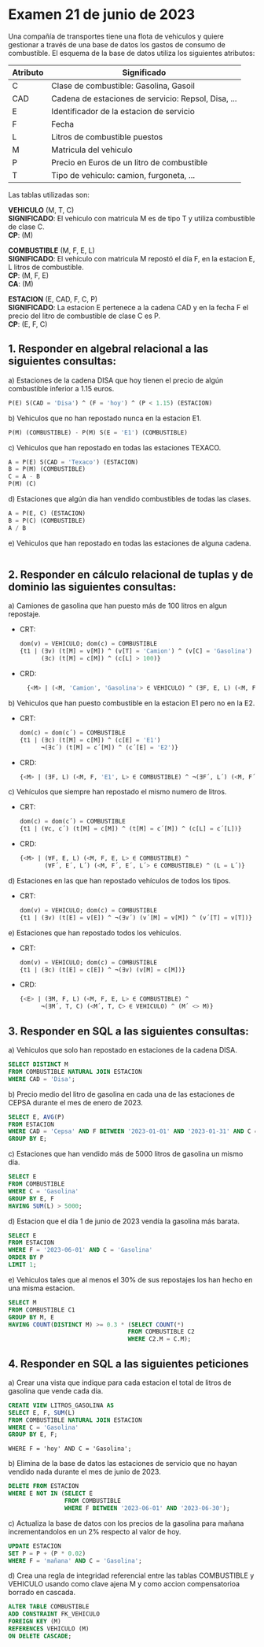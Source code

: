# Examen 21 de junio de 2023

Una compañía de transportes tiene una flota de vehiculos y quiere gestionar a través de una base de datos los gastos de consumo de combustible. El esquema de la base de datos utiliza los siguientes atributos:

| Atributo | Significado                                         |
| -------- | --------------------------------------------------- |
| C        | Clase de combustible: Gasolina, Gasoil              |
| CAD      | Cadena de estaciones de servicio: Repsol, Disa, ... |
| E        | Identificador de la estacion de servicio            |
| F        | Fecha                                               |
| L        | Litros de combustible puestos                       |
| M        | Matricula del vehiculo                              |
| P        | Precio en Euros de un litro de combustible          |
| T        | Tipo de vehiculo: camion, furgoneta, ...            |

Las tablas utilizadas son:

**VEHICULO** (M, T, C)\
**SIGNIFICADO**: El vehiculo con matricula M es de tipo T y utiliza combustible de clase C.\
**CP**: (M)

**COMBUSTIBLE** (M, F, E, L)\
**SIGNIFICADO**: El vehículo con matricula M repostó el día F, en la estacion E, L litros de combustible.\
**CP**: (M, F, E)\
**CA**: (M)

**ESTACION** (E, CAD, F, C, P)\
**SIGNIFICADO**: La estacion E pertenece a la cadena CAD y en la fecha F el precio del litro de combustible de clase C es P.\
**CP**: (E, F, C)

## 1. Responder en algebral relacional a las siguientes consultas:
a) Estaciones de la cadena DISA que hoy tienen el precio de algún combustible inferior a 1.15 euros.
```sql
P(E) S(CAD = 'Disa') ^ (F = 'hoy') ^ (P < 1.15) (ESTACION)
```

b) Vehiculos que no han repostado nunca en la estacion E1.
```sql
P(M) (COMBUSTIBLE) - P(M) S(E = 'E1') (COMBUSTIBLE)
```

c) Vehiculos que han repostado en todas las estaciones TEXACO.
```sql
A = P(E) S(CAD = 'Texaco') (ESTACION)
B = P(M) (COMBUSTIBLE)
C = A - B
P(M) (C)
```

d) Estaciones que algún dia han vendido combustibles de todas las clases.
```sql
A = P(E, C) (ESTACION)
B = P(C) (COMBUSTIBLE)
A / B
```

e) Vehiculos que han repostado en todas las estaciones de alguna cadena.
```sql
```

## 2. Responder en cálculo relacional de tuplas y de dominio las siguientes consultas:
a) Camiones de gasolina que han puesto más de 100 litros en algun repostaje.
* CRT:
  ```sql
  dom(v) = VEHICULO; dom(c) = COMBUSTIBLE
  {t1 | (∃v) (t[M] = v[M]) ^ (v[T] = 'Camion') ^ (v[C] = 'Gasolina')
        (∃c) (t[M] = c[M]) ^ (c[L] > 100)}
  ```

* CRD:
  ```sql
    {<M> | (<M, 'Camion', 'Gasolina'> ∈ VEHICULO) ^ (∃F, E, L) (<M, F, E, L> ∈ COMBUSTIBLE) ^ (L > 100)}
  ```

b) Vehiculos que han puesto combustible en la estacion E1 pero no en la E2.
* CRT:
  ```sql
  dom(c) = dom(c´) = COMBUSTIBLE
  {t1 | (∃c) (t[M] = c[M]) ^ (c[E] = 'E1')
        ¬(∃c´) (t[M] = c´[M]) ^ (c´[E] = 'E2')}
  ```

* CRD: 
  ```sql
  {<M> | (∃F, L) (<M, F, 'E1', L> ∈ COMBUSTIBLE) ^ ¬(∃F´, L´) (<M, F´, 'E2', L´> ∈ COMBUSTIBLE)}
  ```

c) Vehículos que siempre han repostado el mismo numero de litros.
* CRT:
  ```sql
  dom(c) = dom(c´) = COMBUSTIBLE
  {t1 | (∀c, c´) (t[M] = c[M]) ^ (t[M] = c´[M]) ^ (c[L] = c´[L])}
  ```

* CRD:
  ```sql
  {<M> | (∀F, E, L) (<M, F, E, L> ∈ COMBUSTIBLE) ^
         (∀F´, E´, L´) (<M, F´, E´, L´> ∈ COMBUSTIBLE) ^ (L = L´)}
  ```

d) Estaciones en las que han repostado vehículos de todos los tipos.
* CRT:
  ```sql
  dom(v) = VEHICULO; dom(c) = COMBUSTIBLE
  {t1 | (∃v) (t[E] = v[E]) ^ ¬(∃v´) (v´[M] = v[M]) ^ (v´[T] = v[T])}
  ```

e) Estaciones que han repostado todos los vehiculos.
* CRT:
  ```sql
  dom(v) = VEHICULO; dom(c) = COMBUSTIBLE
  {t1 | (∃c) (t[E] = c[E]) ^ ¬(∃v) (v[M] = c[M])}
  ```

* CRD:
  ```sql
  {<E> | (∃M, F, L) (<M, F, E, L> ∈ COMBUSTIBLE) ^ 
        ¬(∃M´, T, C) (<M´, T, C> ∈ VEHICULO) ^ (M´ <> M)}
  ```

## 3. Responder en SQL a las siguientes consultas:
a) Vehiculos que solo han repostado en estaciones de la cadena DISA.
```sql
SELECT DISTINCT M
FROM COMBUSTIBLE NATURAL JOIN ESTACION
WHERE CAD = 'Disa';
```

b) Precio medio del litro de gasolina en cada una de las estaciones de CEPSA durante el mes de enero de 2023.
```sql
SELECT E, AVG(P)
FROM ESTACION
WHERE CAD = 'Cepsa' AND F BETWEEN '2023-01-01' AND '2023-01-31' AND C = 'Gasolina'
GROUP BY E;
```

c) Estaciones que han vendido más de 5000 litros de gasolina un mismo día.
```sql
SELECT E
FROM COMBUSTIBLE
WHERE C = 'Gasolina'
GROUP BY E, F
HAVING SUM(L) > 5000;
```

d) Estacion que el día 1 de junio de 2023 vendía la gasolina más barata.
```sql
SELECT E
FROM ESTACION
WHERE F = '2023-06-01' AND C = 'Gasolina'
ORDER BY P
LIMIT 1;
```

e) Vehiculos tales que al menos el 30% de sus repostajes los han hecho en una misma estacion.
```sql
SELECT M
FROM COMBUSTIBLE C1
GROUP BY M, E
HAVING COUNT(DISTINCT M) >= 0.3 * (SELECT COUNT(*) 
                                  FROM COMBUSTIBLE C2
                                  WHERE C2.M = C.M);
```

## 4. Responder en SQL a las siguientes peticiones
a) Crear una vista que indique para cada estacion el total de litros de gasolina que vende cada dia.
```sql
CREATE VIEW LITROS_GASOLINA AS
SELECT E, F, SUM(L)
FROM COMBUSTIBLE NATURAL JOIN ESTACION
WHERE C = 'Gasolina'
GROUP BY E, F;
```
```
WHERE F = 'hoy' AND C = 'Gasolina';
```
b) Elimina de la base de datos las estaciones de servicio que no hayan vendido nada durante el mes de junio de 2023.
```sql
DELETE FROM ESTACION
WHERE E NOT IN (SELECT E
                FROM COMBUSTIBLE
                WHERE F BETWEEN '2023-06-01' AND '2023-06-30');
```

c) Actualiza la base de datos con los precios de la gasolina para mañana incrementandolos en un 2% respecto al valor de hoy.
```sql
UPDATE ESTACION
SET P = P + (P * 0.02)
WHERE F = 'mañana' AND C = 'Gasolina';
```

d) Crea una regla de integridad referencial entre las tablas COMBUSTIBLE y VEHICULO usando como clave ajena M y como accion compensatorioa borrado en cascada.
```sql
ALTER TABLE COMBUSTIBLE
ADD CONSTRAINT FK_VEHICULO
FOREIGN KEY (M)
REFERENCES VEHICULO (M)
ON DELETE CASCADE;
```